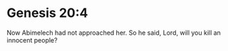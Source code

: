 # Genesis 20:4

Now Abimelech had not approached her. So he said, Lord, will you kill an innocent people?
